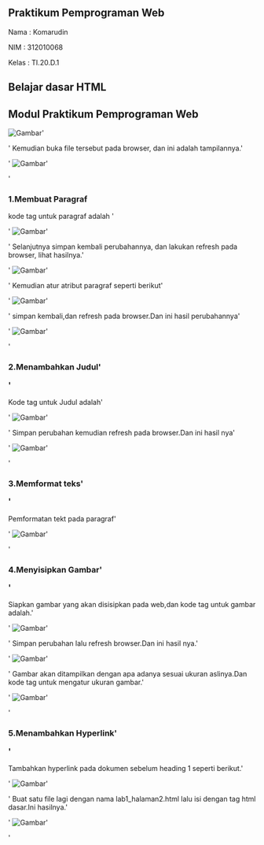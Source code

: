 ## Praktikum Pemprograman Web
 Nama  : Komarudin<p>
 NIM   : 312010068<p>
 Kelas : TI.20.D.1<p>

## Belajar dasar HTML
## Modul Praktikum Pemprograman Web

 ![Gambar](Css.png)'<p>'
 Kemudian buka file tersebut pada browser, dan ini adalah tampilannya.'<p>'
 ![Gambar](Ss.png)'<p>'
### 1.Membuat Paragraf 
kode tag untuk paragraf adalah '<p>'
 ![Gambar](Css1.png)'<p>'
Selanjutnya simpan kembali perubahannya, dan lakukan refresh pada browser, lihat hasilnya.'<p>'
 ![Gambar](Ss1.png)'<p>'
 Kemudian atur atribut paragraf seperti berikut'<p>'
 ![Gambar](Css1.0.png)'<p>'
simpan kembali,dan refresh pada browser.Dan ini hasil perubahannya'<p>'
 ![Gambar](Ss1.0.png)'<p>'
### 2.Menambahkan Judul'<p>'
Kode tag untuk Judul adalah'<p>'
 ![Gambar](Css2.png)'<p>'
Simpan perubahan kemudian refresh pada browser.Dan ini hasil nya'<p>'
 ![Gambar](Ss2.png)'<p>'
### 3.Memformat teks'<p>'
Pemformatan tekt pada paragraf'<p>'
 ![Gambar](Ss5.PNG)'<p>'
### 4.Menyisipkan Gambar'<p>'
Siapkan gambar yang akan disisipkan pada web,dan kode tag untuk gambar adalah.'<p>'
 ![Gambar](Css3.png)'<p>'
Simpan perubahan lalu refresh browser.Dan ini hasil nya.'<p>'
 ![Gambar](Ss3.png)'<p>'
Gambar akan ditampilkan dengan apa adanya sesuai ukuran aslinya.Dan kode tag untuk mengatur ukuran gambar.'<p>'
 ![Gambar](Css3.0.png)'<p>'
### 5.Menambahkan Hyperlink'<p>'
Tambahkan hyperlink pada dokumen sebelum heading 1 seperti berikut.'<p>'
 ![Gambar](Css4.png)'<p>'
Buat satu file lagi dengan nama lab1_halaman2.html lalu isi dengan tag html dasar.Ini hasilnya.'<p>'
 ![Gambar](Ss4.png)'<p>'
